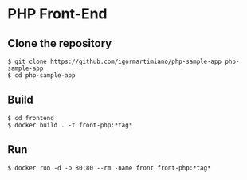 # PHP Front-End

## Clone the repository
```
$ git clone https://github.com/igormartimiano/php-sample-app php-sample-app
$ cd php-sample-app
```

## Build
```
$ cd frontend
$ docker build . -t front-php:*tag*
```

## Run
```
$ docker run -d -p 80:80 --rm -name front front-php:*tag*
```
